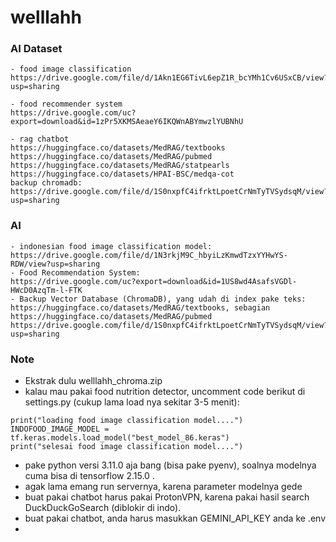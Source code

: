 # welllahh

### AI Dataset
```
- food image classification
https://drive.google.com/file/d/1Akn1EG6TivL6epZ1R_bcYMh1Cv6USxCB/view?usp=sharing

- food recommender system
https://drive.google.com/uc?export=download&id=1zPr5XKMSAeaeY6IKQWnABYmwzlYUBNhU

- rag chatbot
https://huggingface.co/datasets/MedRAG/textbooks
https://huggingface.co/datasets/MedRAG/pubmed
https://huggingface.co/datasets/MedRAG/statpearls
https://huggingface.co/datasets/HPAI-BSC/medqa-cot
backup chromadb: https://drive.google.com/file/d/1S0nxpfC4ifrktLpoetCrNmTyTVSydsqM/view?usp=sharing
```

### AI 
```
- indonesian food image classification model:
https://drive.google.com/file/d/1N3rkjM9C_hbyiLzKmwdTzxYYHwYS-RDW/view?usp=sharing
- Food Recommendation System:
https://drive.google.com/uc?export=download&id=1US8wd4AsafsVGDl-HWcD0AzqTm-l-FTK
- Backup Vector Database (ChromaDB), yang udah di index pake teks: https://huggingface.co/datasets/MedRAG/textbooks, sebagian https://huggingface.co/datasets/MedRAG/pubmed 
https://drive.google.com/file/d/1S0nxpfC4ifrktLpoetCrNmTyTVSydsqM/view?usp=sharing

```

### Note
- Ekstrak dulu welllahh_chroma.zip 
- kalau mau pakai food nutrition detector, uncomment code berikut di settings.py (cukup lama load nya sekitar 3-5 menit): 
```
print("loading food image classification model....")
INDOFOOD_IMAGE_MODEL = tf.keras.models.load_model("best_model_86.keras")
print("selesai food image classification model....")
```
- pake python versi 3.11.0 aja bang (bisa pake pyenv), soalnya modelnya cuma bisa di tensorflow 2.15.0 .
- agak lama emang run servernya, karena parameter modelnya gede
- buat pakai chatbot harus pakai ProtonVPN, karena pakai hasil search DuckDuckGoSearch (diblokir di indo).
- buat pakai chatbot, anda harus masukkan GEMINI_API_KEY anda ke .env 
- 
